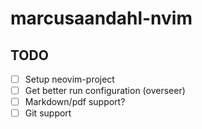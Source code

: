 # marcusaandahl-nvim
## TODO
- [ ] Setup neovim-project
- [ ] Get better run configuration (overseer)
- [ ] Markdown/pdf support?
- [ ] Git support
